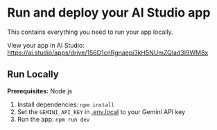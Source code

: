 

# Run and deploy your AI Studio app

This contains everything you need to run your app locally.

View your app in AI Studio: https://ai.studio/apps/drive/156D1cnRgnaepi3kH5NUmZQlad3I9WM8x

## Run Locally

**Prerequisites:**  Node.js


1. Install dependencies:
   `npm install`
2. Set the `GEMINI_API_KEY` in [.env.local](.env.local) to your Gemini API key
3. Run the app:
   `npm run dev`
